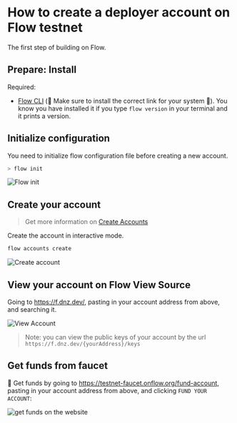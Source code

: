 # How to create a deployer account on Flow testnet

The first step of building on Flow.

## Prepare: Install

Required:

- [Flow CLI](https://developers.flow.com/tools/flow-cli/install) (🧨 Make sure to install the correct link for your system 🧨). You know you have installed it if you type `flow version` in your terminal and it prints a version.

## Initialize configuration

You need to initialize flow configuration file before creating a new account.

```bash
> flow init
```

![Flow init](https://i.imgur.com/gI3Nuaj.png)

## Create your account

> Get more information on [Create Accounts](https://developers.flow.com/tools/flow-cli/create-accounts)

Create the account in interactive mode.

```bash
flow accounts create
```

![Create account](https://i.imgur.com/bKU6lur.png)

## View your account on Flow View Source

Going to <https://f.dnz.dev/>, pasting in your account address from above, and searching it.

![View Account](https://i.imgur.com/TGYHQ5k.png)

> Note: you can view the public keys of your account by the url `https://f.dnz.dev/{yourAddress}/keys`

## Get funds from faucet

👛 Get funds by going to <https://testnet-faucet.onflow.org/fund-account>, pasting in your account address from above, and clicking `FUND YOUR ACCOUNT`:

![get funds on the website](https://i.imgur.com/Ka0mpWN.png)
